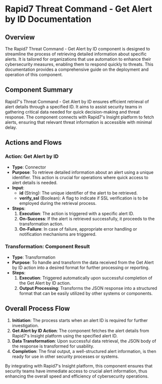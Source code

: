 # Rapid7 Threat Command - Get Alert by ID Documentation

## Overview
The Rapid7 Threat Command - Get Alert by ID component is designed to streamline the process of retrieving detailed information about specific alerts. It is tailored for organizations that use automation to enhance their cybersecurity measures, enabling them to respond quickly to threats. This documentation provides a comprehensive guide on the deployment and operation of this component.

## Component Summary
Rapid7's Threat Command - Get Alert by ID ensures efficient retrieval of alert details through a specified ID. It aims to assist security teams in gathering critical data needed for quick decision-making and threat response. The component connects with Rapid7's Insight platform to fetch alerts, ensuring that relevant threat information is accessible with minimal delay.

## Actions and Flows

### Action: Get Alert by ID
- **Type**: Connector
- **Purpose**: To retrieve detailed information about an alert using a unique identifier. This action is crucial for operations where quick access to alert details is needed.
- **Input**:
  - **id** (String): The unique identifier of the alert to be retrieved.
  - **verify_ssl** (Boolean): A flag to indicate if SSL verification is to be employed during the retrieval process.
- **Steps**:
  1. **Execution**: The action is triggered with a specific alert ID.
  2. **On-Success**: If the alert is retrieved successfully, it proceeds to the transformation action.
  3. **On-Failure**: In case of failure, appropriate error handling or notification mechanisms are triggered.

### Transformation: Component Result
- **Type**: Transformation
- **Purpose**: To handle and transform the data received from the Get Alert by ID action into a desired format for further processing or reporting.
- **Steps**:
  1. **Execution**: Triggered automatically upon successful completion of the Get Alert by ID action.
  2. **Output Processing**: Transforms the JSON response into a structured format that can be easily utilized by other systems or components.

## Overall Process Flow
1. **Initiation**: The process starts when an alert ID is required for further investigation.
2. **Get Alert by ID Action**: The component fetches the alert details from Rapid7's Insight platform using the specified alert ID.
3. **Data Transformation**: Upon successful data retrieval, the JSON body of the response is transformed for usability.
4. **Completion**: The final output, a well-structured alert information, is then ready for use in other security processes or systems.

By integrating with Rapid7's Insight platform, this component ensures that security teams have immediate access to crucial alert information, thus enhancing the overall speed and efficiency of cybersecurity operations.

